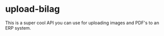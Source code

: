 # upload-bilag
This is a super cool API you can use for uploading images and PDF's to an ERP system.
